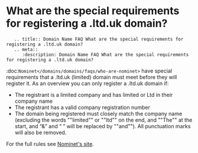 # What are the special requirements for registering a .ltd.uk domain?

```eval_rst
   .. title:: Domain Name FAQ What are the special requirements for registering a .ltd.uk domain?
   .. meta::
      :description: Domain Name FAQ What are the special requirements for registering a .ltd.uk domain?
```


:doc:`Nominet</domains/domains/faqs/who-are-nominet>` have special requirements that a .ltd.uk (limited) domain must meet before they will register it. As an overview you can only register a .ltd.uk domain if:

<ul>
<li>The registrant is a limited company and has limited or Ltd in their company name</li>
<li>The registrant has a valid company registration number</li>
<li>The domain being registered must closely match the company name (excluding the words ""limited"" or ""ltd"" on the end, and ""The"" at the start, and &ldquo;&amp;&rdquo; and &ldquo; &rdquo; will be replaced by ""and""). All punctuation marks will also be removed.</li>
</ul>

For the full rules see [Nominet's site](http://www.nominet.org.uk/uk-domain-names/registering-uk-domain/choosing-domain-name/rules).


 

